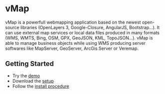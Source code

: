 # vMap

vMap is a powerfull webmapping application based on the newest open-source libraries (OpenLayers 3, Google-Closure, AngularJS, Bootstrap…).
It can use external map services or local data files produced in many formats (WMS, WMTS, Bing, OSM, GPX, GeoJSON, KML, TopoJSON...).
vMap is able to manage business objects while using WMS producing server softwares like MapServer, GeoServer, ArcGis Server or Veremap.


## Getting Started

- Try the [demo](https://demo.veremes.net/vmap/)
- Download the [setup](http://freedownload.veremes.net/?p=vMap/)
- Follow the [install procedure](http://www.veremes.com/procedure-dinstallation-de-vmap)